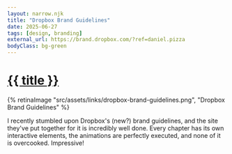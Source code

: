 ```yaml
---
layout: narrow.njk
title: "Dropbox Brand Guidelines"
date: 2025-06-27
tags: [design, branding]
external_url: https://brand.dropbox.com/?ref=daniel.pizza
bodyClass: bg-green
---
```


<h1><a href="{{ external_url }}">{{ title }}</a></h1>

{% retinaImage "src/assets/links/dropbox-brand-guidelines.png", "Dropbox Brand Guidelines" %}

I recently stumbled upon Dropbox's (new?) brand guidelines, and the site they've put together for it is incredibly well done. Every chapter has its own interactive elements, the animations are perfectly executed, and none of it is overcooked. Impressive! 